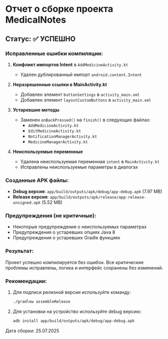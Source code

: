 # Отчет о сборке проекта MedicalNotes

## Статус: ✅ УСПЕШНО

### Исправленные ошибки компиляции:

1. **Конфликт импортов Intent** в `AddMedicineActivity.kt`
   - Удален дублированный импорт `android.content.Intent`

2. **Неразрешенные ссылки в MainActivity.kt**
   - Добавлен элемент `buttonSettings` в `activity_main.xml`
   - Добавлен элемент `layoutCustomButtons` в `activity_main.xml`

3. **Устаревшие методы**
   - Заменен `onBackPressed()` на `finish()` в следующих файлах:
     - `AddMedicineActivity.kt`
     - `EditMedicineActivity.kt`
     - `NotificationManagerActivity.kt`
     - `MedicineManagerActivity.kt`

4. **Неиспользуемые переменные**
   - Удалена неиспользуемая переменная `intent` в `MainActivity.kt`
   - Исправлены неиспользуемые параметры в диалогах

### Созданные APK файлы:

- **Debug версия**: `app/build/outputs/apk/debug/app-debug.apk` (7.97 MB)
- **Release версия**: `app/build/outputs/apk/release/app-release-unsigned.apk` (5.52 MB)

### Предупреждения (не критичные):

- Некоторые предупреждения о неиспользуемых параметрах
- Предупреждения о устаревших опциях Java 8
- Предупреждения о устаревших Gradle функциях

### Результат:

Проект успешно компилируется без ошибок. Все критические проблемы исправлены, логика и интерфейс сохранены без изменений.

### Рекомендации:

1. Для подписи релизной версии используйте команду:
   ```bash
   ./gradlew assembleRelease
   ```

2. Для установки на устройство используйте debug версию:
   ```bash
   adb install app/build/outputs/apk/debug/app-debug.apk
   ```

Дата сборки: 25.07.2025 